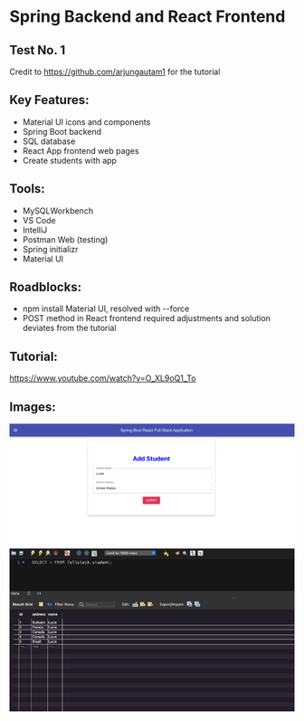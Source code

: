 # Spring Backend and React Frontend
## Test No. 1
Credit to https://github.com/arjungautam1 for the tutorial

## Key Features:
- Material UI icons and components
- Spring Boot backend
- SQL database
- React App frontend web pages
- Create students with app

## Tools:
- MySQLWorkbench
- VS Code
- IntelliJ
- Postman Web (testing)
- Spring initializr
- Material UI

## Roadblocks:
- npm install Material UI, resolved with --force
- POST method in React frontend required adjustments and solution deviates from the tutorial

## Tutorial:
https://www.youtube.com/watch?v=O_XL9oQ1_To

## Images:
<img src="README_imgs/mainpage.png" alt="Main Page">
<img src="README_imgs/database.png" alt="Database">
